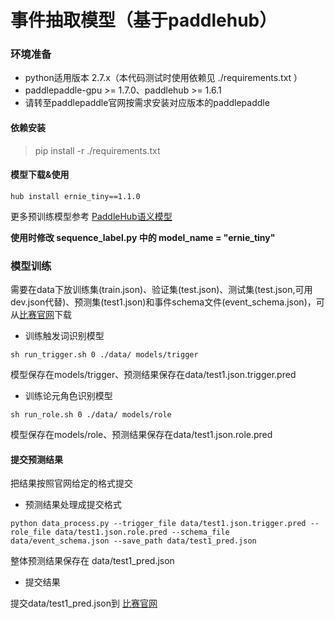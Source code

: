 # 事件抽取模型（基于paddlehub）

### 环境准备

- python适用版本 2.7.x（本代码测试时使用依赖见 ./requirements.txt ）
-  paddlepaddle-gpu >= 1.7.0、paddlehub >= 1.6.1
-  请转至paddlepaddle官网按需求安装对应版本的paddlepaddle

#### 依赖安装
> pip install -r ./requirements.txt

#### 模型下载&使用

```
hub install ernie_tiny==1.1.0
```

更多预训练模型参考 [PaddleHub语义模型](https://www.paddlepaddle.org.cn/hublist?filter=en_category&value=SemanticModel)

**使用时修改 sequence_label.py 中的 model_name = "ernie_tiny"**

### 模型训练

需要在data下放训练集(train.json)、验证集(test.json)、测试集(test.json,可用dev.json代替)、预测集(test1.json)和事件schema文件(event_schema.json)，可从[比赛官网](https://aistudio.baidu.com/aistudio/competition/detail/32?isFromCcf=true)下载

- 训练触发词识别模型

```
sh run_trigger.sh 0 ./data/ models/trigger
```

模型保存在models/trigger、预测结果保存在data/test1.json.trigger.pred

- 训练论元角色识别模型

```
sh run_role.sh 0 ./data/ models/role
```
模型保存在models/role、预测结果保存在data/test1.json.role.pred

#### 提交预测结果

把结果按照官网给定的格式提交

- 预测结果处理成提交格式

```
python data_process.py --trigger_file data/test1.json.trigger.pred --role_file data/test1.json.role.pred --schema_file data/event_schema.json --save_path data/test1_pred.json
```
整体预测结果保存在 data/test1_pred.json

- 提交结果

提交data/test1_pred.json到 [比赛官网](https://aistudio.baidu.com/aistudio/competition/detail/32?isFromCcf=true)
